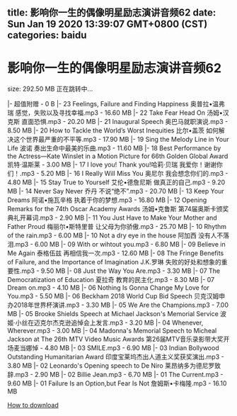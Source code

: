 
title: 影响你一生的偶像明星励志演讲音频62
date: Sun Jan 19 2020 13:39:07 GMT+0800 (CST)    
categories: baidu
---

# 影响你一生的偶像明星励志演讲音频62
size: 292.50 MB
 正在跳转中...
 
|- 超值附赠 - 0 B
|- 23 Feelings, Failure and Finding Happiness 奥普拉•温弗瑞 感觉，失败以及寻找幸福.mp3 - 16.60 MB
|- 22 Take Fear Head On 汤姆•汉克斯 直面恐惧.mp3 - 20.20 MB
|- 21 Inaugural Speech 奥巴马就职演说.mp3 - 8.50 MB
|- 20 How to Tackle the World’s Worst Inequities 比尔•盖茨 如何解决这个世界最严重的不平等.mp3 - 17.90 MB
|- 19 Sing the Melody Line in Your Life 波诺 奏出生命中最美的乐曲.mp3 - 11.60 MB
|- 18 Best Performance by the Actress—Kate Winslet in a Motion Picture for 66th Golden Global Award 凯特·温斯莱 - 3.00 MB
|- 17 I love you! Thank you!哈莉·贝瑞 我爱你！谢谢你们！.mp3 - 5.20 MB
|- 16 I Really Will Miss You 奥尼尔 我会想念你们的.mp3 - 4.80 MB
|- 15 Stay True to Yourself 艾伦•德詹尼斯 做真正的自己.mp3 - 9.20 MB
|- 14 Never Say Never 乔丹 不说“绝不”.mp3 - 20.70 MB
|- 13 Keep Your Dreams 阿诺•施瓦辛格 执着于你的梦想.mp3 - 16.80 MB
|- 12 Opening Remarks for the 74th Oscar Academy Awards 汤姆•克鲁斯 第74届奥斯卡颁奖典礼开幕词.mp3 - 2.90 MB
|- 11 You Just Have to Make Your Mother and Father Proud 梅丽尔•斯特里普 让父母为你骄傲.mp3 - 25.70 MB
|- 10 Rhythm of the rain.mp3 - 6.00 MB
|- 10 Not a dry eye in the house 阿加西 没有人不落泪.mp3 - 6.00 MB
|- 09 With or wihtout you.mp3 - 6.80 MB
|- 09 Believe in Me Again 泰格伍兹 再相信我一次.mp3 - 12.60 MB
|- 08 The Fringe Benefits of Failure, and the Importance of Imagination J.K.罗琳 失败的好处和想象的重要性.mp3 - 9.50 MB
|- 08 Just the Way You Are.mp3 - 3.30 MB
|- 07 The Democratization of Education 夏拉奇 教育的民主化.mp3 - 8.30 MB
|- 07 Dream on.mp3 - 4.10 MB
|- 06 Nothing Is Gonna Change My Love for You.mp3 - 5.50 MB
|- 06 Beckham 2018 World Cup Bid Speech 贝克汉姆申办2018年世界杯演讲.mp3 - 3.30 MB
|- 05 We Are the Champions.mp3 - 7.00 MB
|- 05 Brooke Shields Speech at Michael Jackson's Memorial Service 波姬·小丝在迈克尔杰克逊追悼会上发言.mp3 - 3.20 MB
|- 04 Whenever, Wherever.mp3 - 3.00 MB
|- 04 Madonna's Memorial Speech to Micheal Jackson at The 26th MTV Video Music Awards 第26届MTV音乐录影带大奖开场麦当娜悼 - 4.80 MB
|- 03 SMILE.mp3 - 6.90 MB
|- 03 Indian Bollywood Outstanding Humanitarian Award 印度宝莱坞杰出人道主义奖获奖演出.mp3 - 3.80 MB
|- 02 Leonardo's Opening speech to De Niro 莱昂纳多为德尼罗致辞.mp3 - 2.90 MB
|- 02 Billie Jean.mp3 - 6.70 MB
|- 01 The Current.mp3 - 9.60 MB
|- 01 Failure Is an Option,but Fear Is Not 詹姆斯•卡梅隆.mp3 - 16.10 MB

[How to download](https://bpcam.bemobtrk.com/go/2ceec3aa-1ca2-46d6-b9ff-aaa5c184517c?jno=5510)